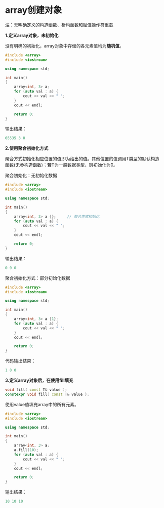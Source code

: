 # array创建对象

注：无明确定义的构造函数、析构函数和赋值操作符重载

**1.定义array对象，未初始化**

没有明确的初始化，array对象中存储的各元素值均为**随机值**。

```c++
#include <array>
#include <iostream>

using namespace std;

int main()
{
	array<int, 3> a;
	for (auto val : a) {
		cout << val << " ";
	}
	cout << endl;

	return 0;
}
```

输出结果：

```c++
65535 3 0
```

**2.使用聚合初始化方式**

聚合方式初始化相应位置的值即为给出的值。其他位置的值调用T类型的默认构造函数(无参构造函数)；若T为一般数据类型，则初始化为0。

聚合初始化：无初始化数据
```c++
#include <array>
#include <iostream>

using namespace std;

int main()
{
	array<int, 3> a {};     // 聚合方式初始化
	for (auto val : a) {
		cout << val << " ";
	}
	cout << endl;

	return 0;
}
```

输出结果：

```c++
0 0 0
```
聚合初始化方式：部分初始化数据

```c++
#include <array>
#include <iostream>

using namespace std;

int main()
{
	array<int, 3> a {1};
	for (auto val : a) {
		cout << val << " ";
	}
	cout << endl;

	return 0;
}
```

代码输出结果：

```c++
1 0 0
```

**3.定义array对象后，在使用fill填充**

```c++
void fill( const T& value ); 
constexpr void fill( const T& value );
```

使用value值填充array中的所有元素。

```c++
#include <array>
#include <iostream>

using namespace std;

int main()
{
	array<int, 3> a;
	a.fill(10);
	for (auto val : a) {
		cout << val << " ";
	}
	cout << endl;

	return 0;
}
```

输出结果：

```c++
10 10 10
```
